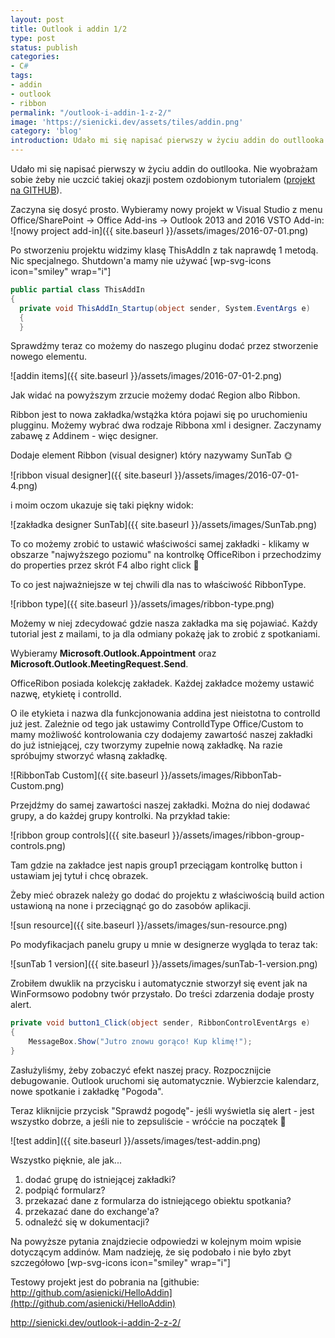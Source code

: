 ```yaml
---
layout: post
title: Outlook i addin 1/2
type: post
status: publish
categories:
- C#
tags:
- addin
- outlook
- ribbon
permalink: "/outlook-i-addin-1-z-2/"
image: 'https://sienicki.dev/assets/tiles/addin.png'
category: 'blog' 
introduction: Udało mi się napisać pierwszy w życiu addin do outllooka. 
---
```

Udało mi się napisać pierwszy w życiu addin do outllooka. 
Nie wyobrażam sobie żeby nie uczcić takiej okazji postem ozdobionym tutorialem ([projekt na GITHUB](http://github.com/asienicki/HelloAddin)).

Zaczyna się dosyć prosto. Wybieramy nowy projekt w Visual Studio z menu Office/SharePoint -> Office Add-ins -> Outlook 2013 and 2016 VSTO Add-in: ![nowy project add-in]({{ site.baseurl }}/assets/images/2016-07-01.png)

Po stworzeniu projektu widzimy klasę ThisAddIn z tak naprawdę 1 metodą. Nic specjalnego. 
Shutdown'a mamy nie używać [wp-svg-icons icon="smiley" wrap="i"]

```csharp
public partial class ThisAddIn 
{ 
  private void ThisAddIn_Startup(object sender, System.EventArgs e) 
  { 
  }
```

Sprawdźmy teraz co możemy do naszego pluginu dodać przez stworzenie nowego elementu.

![addin items]({{ site.baseurl }}/assets/images/2016-07-01-2.png)

Jak widać na powyższym zrzucie możemy dodać Region albo Ribbon.

Ribbon jest to nowa zakładka/wstążka która pojawi się po uruchomieniu plugginu. 
Możemy wybrać dwa rodzaje Ribbona xml i designer. Zaczynamy zabawę z Addinem - więc designer.

Dodaje element Ribbon (visual designer) który nazywamy SunTab :sun_with_face:

![ribbon visual designer]({{ site.baseurl }}/assets/images/2016-07-01-4.png)

i moim oczom ukazuje się taki piękny widok:

![zakładka designer SunTab]({{ site.baseurl }}/assets/images/SunTab.png)

To co możemy zrobić to ustawić właściwości samej zakładki - klikamy w obszarze "najwyższego poziomu" na kontrolkę OfficeRibon i  przechodzimy do properties przez skrót F4 albo right click :tongue:

To co jest najważniejsze w tej chwili dla nas to właściwość RibbonType.

![ribbon type]({{ site.baseurl }}/assets/images/ribbon-type.png)

Możemy w niej zdecydować gdzie nasza zakładka ma się pojawiać. 
Każdy tutorial jest z mailami, to ja dla odmiany pokażę jak to zrobić z spotkaniami.

Wybieramy **Microsoft.Outlook.Appointment** oraz **Microsoft.Outlook.MeetingRequest.Send**.

OfficeRibon posiada kolekcję zakładek. Każdej zakładce możemy ustawić nazwę, etykietę i controlId.

O ile etykieta i nazwa dla funkcjonowania addina jest nieistotna to controlId już jest. 
Zależnie od tego jak ustawimy ControlIdType Office/Custom to mamy możliwość kontrolowania 
czy dodajemy zawartość naszej zakładki do już istniejącej, czy tworzymy zupełnie nową zakładkę. 
Na razie spróbujmy stworzyć własną zakładkę.

![RibbonTab Custom]({{ site.baseurl }}/assets/images/RibbonTab-Custom.png)

Przejdźmy do samej zawartości naszej zakładki. 
Można do niej dodawać grupy, a do każdej grupy kontrolki. 
Na przykład takie:

![ribbon group controls]({{ site.baseurl }}/assets/images/ribbon-group-controls.png)

Tam gdzie na zakładce jest napis group1 przeciągam kontrolkę button i ustawiam jej tytuł i chcę obrazek.

Żeby mieć obrazek należy go dodać do projektu z właściwością build action 
ustawioną na none i przeciągnąć go do zasobów aplikacji.

![sun resource]({{ site.baseurl }}/assets/images/sun-resource.png)

Po modyfikacjach panelu grupy u mnie w designerze wygląda to teraz tak:

![sunTab 1 version]({{ site.baseurl }}/assets/images/sunTab-1-version.png)

Zrobiłem dwuklik na przycisku i automatycznie stworzył się event jak na WinFormsowo podobny twór przystało. 
Do treści zdarzenia dodaje prosty alert.

```csharp
private void button1_Click(object sender, RibbonControlEventArgs e) 
{ 
    MessageBox.Show("Jutro znowu gorąco! Kup klimę!"); 
}
```

Zasłużyliśmy, żeby zobaczyć efekt naszej pracy. 
Rozpocznijcie debugowanie. 
Outlook uruchomi się automatycznie. 
Wybierzcie kalendarz, nowe spotkanie i zakładkę "Pogoda".

Teraz kliknijcie przycisk "Sprawdź pogodę"- jeśli wyświetla się alert - jest wszystko dobrze, 
a jeśli nie to zepsuliście - wróćcie na początek :tongue:

![test addin]({{ site.baseurl }}/assets/images/test-addin.png)

Wszystko pięknie, ale jak...

1. dodać grupę do istniejącej zakładki?
2. podpiąć formularz?
3. przekazać dane z formularza do istniejącego obiektu spotkania?
4. przekazać dane do exchange'a?
5. odnaleźć się w dokumentacji?

Na powyższe pytania znajdziecie odpowiedzi w kolejnym moim wpisie dotyczącym addinów. Mam nadzieję, że się podobało i nie było zbyt szczegółowo [wp-svg-icons icon="smiley" wrap="i"]

Testowy projekt jest do pobrania na [githubie: http://github.com/asienicki/HelloAddin](http://github.com/asienicki/HelloAddin)

http://sienicki.dev/outlook-i-addin-2-z-2/